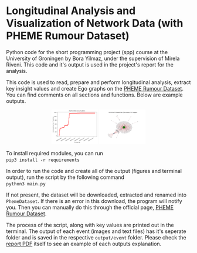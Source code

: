 # Longitudinal Analysis and Visualization of Network Data (with PHEME Rumour Dataset) 

Python code for the short programming project (spp) course at the University of Groningen by Bora Yilmaz, under the supervision of Mirela Riveni. This code and it's output is used in the project's report for the analysis.

This code is used to read, prepare and perform longitudinal analysis, extract key insight values and create Ego graphs on the [PHEME Rumour Dataset](https://www.pheme.eu/2016/06/13/pheme-rumour-dataset-support-certainty-and-evidentiality/). You can find comments on all sections and functions. Below are example outputs.

<p align="middle">
  <img src="example1.png" width=25% />
  <img src="example2.png" width=25% /> 
</p>


To install required modules, you can run  
`pip3 install -r requirements`  

In order to run the code and create all of the output (figures and terminal output), run the script by the following command  
`python3 main.py`  

If not present, the dataset will be downloaded, extracted and renamed into `PhemeDataset`. If there is an error in this download, the program will notify you. Then you can manually do this through the official page, [PHEME Rumour Dataset](https://www.pheme.eu/2016/06/13/pheme-rumour-dataset-support-certainty-and-evidentiality/).

The process of the script, along with key values are printed out in the terminal. The output of each event (images and text files) has it's seperate folder and is saved in the respective `output/event` folder. Please check the [report PDF](REPORT.pdf) itself to see an example of each outputs explanation.

